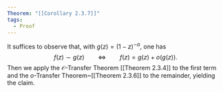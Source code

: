 ```yaml
---
Theorem: "[[Corollary 2.3.7]]"
tags:
  - Proof
---
```


It suffices to observe that, with $g(z) = (1 - z)^{-\alpha}$, one has
$$
f(z) \sim g(z) \qquad \iff \qquad f(z) = g(z) + o(g(z)).
$$
Then we apply the $\mathcal{O}$-Transfer Theorem [[Theorem 2.3.4]] to the first term and the $o$-Transfer Theorem~[[Theorem 2.3.6]] to the remainder, yielding the claim.
